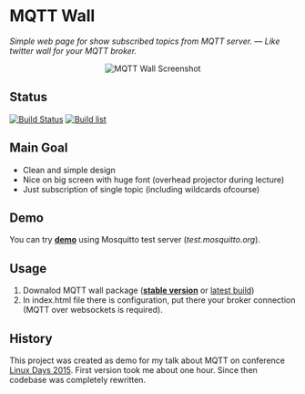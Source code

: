 # MQTT Wall

*Simple web page for show subscribed topics from MQTT server. — Like twitter wall for your MQTT broker.*

<p align="center">
<img src="https://raw.githubusercontent.com/bastlirna/mqtt-wall/master/doc/screenshot.png" alt="MQTT Wall Screenshot">
</p>

## Status

[![Build Status](https://travis-ci.org/bastlirna/mqtt-wall.svg?branch=master)](https://travis-ci.org/bastlirna/mqtt-wall) [![Build list](https://img.shields.io/badge/build-list-lightgray.png)](http://jslab.net/pub/mqtt-wall/)

## Main Goal

- Clean and simple design
- Nice on big screen with huge font (overhead projector during lecture)
- Just subscription of single topic (including wildcards ofcourse)

## Demo

You can try **[demo](http://bastlirna.github.io/mqtt-wall/demo/)** using Mosquitto test server (*test.mosquitto.org*).

## Usage

1. Downalod MQTT wall package (**[stable version](https://github.com/bastlirna/mqtt-wall/releases)** or [latest build](http://jslab.net/pub/mqtt-wall/))
2. In index.html file there is configuration, put there your broker connection (MQTT over websockets is required).

## History

This project was created as demo for my talk about MQTT on conference [Linux Days 2015](https://www.linuxdays.cz/2015/en/). First version took me about one hour. Since then codebase was completely rewritten.
